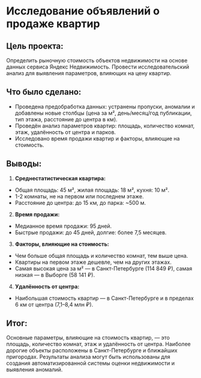 # Исследование объявлений о продаже квартир

## Цель проекта: 
Определить рыночную стоимость объектов недвижимости на основе данных сервиса Яндекс Недвижимость. Провести исследовательский анализ для выявления параметров, влияющих на цену квартир.

## Что было сделано:
- Проведена предобработка данных: устранены пропуски, аномалии и добавлены новые столбцы (цена за м², день/месяц/год публикации, тип этажа, расстояние до центра в км).
- Проведён анализ параметров квартир: площадь, количество комнат, этаж, удалённость от центра и парков.
- Исследовано время продажи квартир и факторы, влияющие на стоимость.

## Выводы:
1. **Среднестатистическая квартира:**
 - Общая площадь: 45 м², жилая площадь: 18 м², кухня: 10 м².
 - 1-2 комнаты, не на первом или последнем этаже.
 - Расстояние до центра: до 15 км, до парка: ~500 м.
2. **Время продажи:**
 - Медианное время продажи: 95 дней.
 - Быстрые продажи: до 45 дней, долгие: более 7,5 месяцев.
3. **Факторы, влияющие на стоимость:**
 - Чем больше общая площадь и количество комнат, тем выше цена.
 - Квартиры на первом этаже дешевле, чем на других этажах.
 - Самая высокая цена за м² — в Санкт-Петербурге (114 849 ₽), самая низкая — в Выборге (58 141 ₽).
4. **Удалённость от центра:**
 - Наибольшая стоимость квартир — в Санкт-Петербурге и в пределах 6 км от центра (7,1–8,4 млн ₽).

## Итог:
Основные параметры, влияющие на стоимость квартир, — это площадь, количество комнат, этаж и удалённость от центра. Наиболее дорогие объекты расположены в Санкт-Петербурге и ближайших пригородах. Результаты анализа могут быть использованы для создания автоматизированной системы оценки недвижимости и выявления аномалий.
